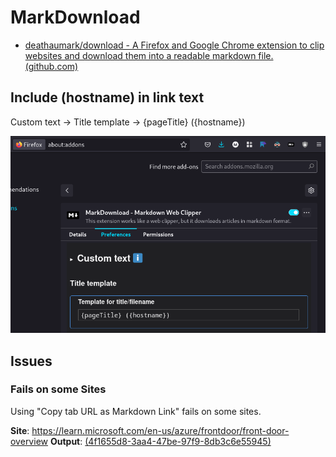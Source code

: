 # MarkDownload

- [deathaumark/download - A Firefox and Google Chrome extension to clip websites and download them into a readable markdown file. (github.com)](https://github.com/deathau/markdownload)
## Include (hostname) in link text

Custom text -> Title template -> {pageTitle} ({hostname})

![](../../../../assets/markdownload-title-template.png)





## Issues

### Fails on some Sites

Using "Copy tab URL as Markdown Link" fails on some sites.

**Site**: https://learn.microsoft.com/en-us/azure/frontdoor/front-door-overview
**Output**: [ (4f1655d8-3aa4-47be-97f9-8db3c6e55945)](moz-extension://4f1655d8-3aa4-47be-97f9-8db3c6e55945/_generated_background_page.html)
